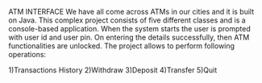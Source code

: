 ATM INTERFACE
We have all come across ATMs in our cities and it is built on Java. This complex project consists of five different classes and is a console-based application. 
When the system starts the user is prompted with user id and user pin. On entering the details successfully, then ATM functionalities are unlocked.
The project allows to perform following operations:

1)Transactions History 
2)Withdraw 
3)Deposit 
4)Transfer 
5)Quit
